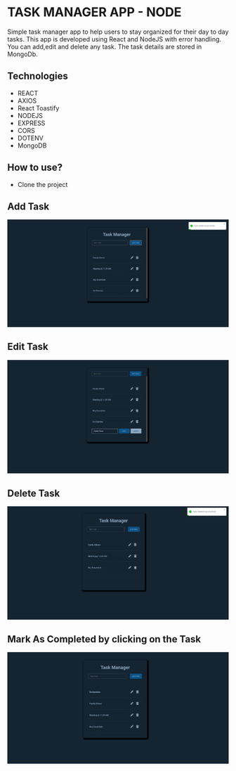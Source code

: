 # TASK MANAGER APP - NODE

Simple task manager app to help users to stay organized for their day to day tasks. This app is developed using React and NodeJS with error handling.
You can add,edit and delete any task. The task details are stored in MongoDb.

## Technologies

- REACT
- AXIOS
- React Toastify
- NODEJS
- EXPRESS
- CORS
- DOTENV
- MongoDB

## How to use?

- Clone the project

<!-- ## Server Side installation

- Install NodeJs
- Install npm: `npm init`
- Install Nodemon:`npm install nodemon -D`
- Install Express:`npm install express`
- Install Cors:`npm install cors`
- Go to `package.json` and rewrite the scripts as

  ```
  "scripts": {
  "dev": "nodemon index.js",
  "start": "node index.js"
  }`

  ```

- Start the server: `npm run dev`
- Files other than `index.js` can be run using : `node <filename.js>`
- Install Dotenv:`npm install dotenv`

## Client Side installation

- Install axios: `npm i axios`
- Install axios: `npm install --save react-toastify` -->

## Add Task

![](app-screenshot-1.png)

## Edit Task

![](app-screenshot-2.png)

## Delete Task

![](app-screenshot-4.png)

## Mark As Completed by clicking on the Task

![](app-screenshot-3.png)
